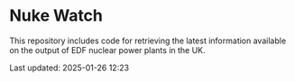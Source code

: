 # Nuke Watch

This repository includes code for retrieving the latest information available on the output of EDF nuclear power plants in the UK.

Last updated: 2025-01-26 12:23